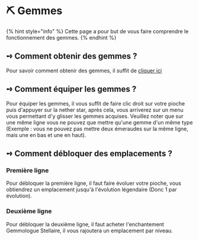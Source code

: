 # ⛏️ Gemmes

{% hint style="info" %}
Cette page a pour but de vous faire comprendre le fonctionnement des gemmes.
{% endhint %}

## **➺** Comment obtenir des gemmes ?

Pour savoir comment obtenir des gemmes, il suffit de [cliquer ici](../../rsc/objects.md)

## **➺** Comment équiper les gemmes ?

Pour équiper les gemmes, il vous suffit de faire clic droit sur votre pioche puis d'appuyer sur la nether star, après cela, vous arriverez sur un menu vous permettant d'y glisser les gemmes acquises. Veuillez noter que sur une même ligne vous ne pouvez que mettre qu'une gemme d'un même type (Exemple : vous ne pouvez pas mettre deux émeraudes sur la même ligne, mais une en bas et une en haut).

## **➺** Comment débloquer des emplacements ?

### Première ligne

Pour débloquer la première ligne, il faut faire évoluer votre pioche, vous obtiendrez un emplacement jusqu'à l'évolution légendaire (Donc 1 par évolution).

### Deuxième ligne

Pour débloquer la deuxième ligne, il faut acheter l'enchantement Gemmologue Stellaire, il vous rajoutera un emplacement par niveau.
